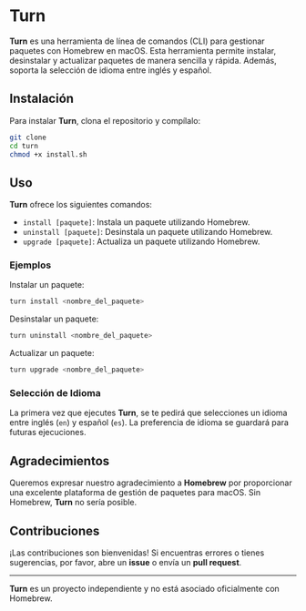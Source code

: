 # Turn

**Turn** es una herramienta de línea de comandos (CLI) para gestionar paquetes con Homebrew en macOS. Esta herramienta permite instalar, desinstalar y actualizar paquetes de manera sencilla y rápida. Además, soporta la selección de idioma entre inglés y español.

## Instalación

Para instalar **Turn**, clona el repositorio y compílalo:

```bash
git clone 
cd turn
chmod +x install.sh
```

## Uso

**Turn** ofrece los siguientes comandos:

- `install [paquete]`: Instala un paquete utilizando Homebrew.
- `uninstall [paquete]`: Desinstala un paquete utilizando Homebrew.
- `upgrade [paquete]`: Actualiza un paquete utilizando Homebrew.

### Ejemplos

Instalar un paquete:

```bash
turn install <nombre_del_paquete>
```

Desinstalar un paquete:

```bash
turn uninstall <nombre_del_paquete>
```

Actualizar un paquete:

```bash
turn upgrade <nombre_del_paquete>
```

### Selección de Idioma

La primera vez que ejecutes **Turn**, se te pedirá que selecciones un idioma entre inglés (`en`) y español (`es`). La preferencia de idioma se guardará para futuras ejecuciones.

## Agradecimientos

Queremos expresar nuestro agradecimiento a **Homebrew** por proporcionar una excelente plataforma de gestión de paquetes para macOS. Sin Homebrew, **Turn** no sería posible.

## Contribuciones

¡Las contribuciones son bienvenidas! Si encuentras errores o tienes sugerencias, por favor, abre un **issue** o envía un **pull request**.

---

**Turn** es un proyecto independiente y no está asociado oficialmente con Homebrew.
